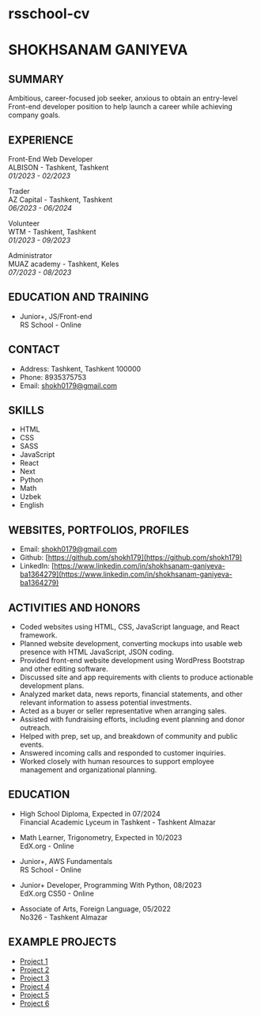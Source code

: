 # rsschool-cv
# SHOKHSANAM GANIYEVA

## SUMMARY
Ambitious, career-focused job seeker, anxious to obtain an entry-level Front-end developer position to help launch a career while achieving company goals.

## EXPERIENCE

Front-End Web Developer  
ALBISON - Tashkent, Tashkent  
*01/2023 - 02/2023*

Trader  
AZ Capital - Tashkent, Tashkent  
*06/2023 - 06/2024*

Volunteer  
WTM - Tashkent, Tashkent  
*01/2023 - 09/2023*

Administrator  
MUAZ academy - Tashkent, Keles  
*07/2023 - 08/2023*

## EDUCATION AND TRAINING

- Junior+, JS/Front-end  
  RS School - Online

## CONTACT

- Address: Tashkent, Tashkent 100000
- Phone: 8935375753
- Email: shokh0179@gmail.com

## SKILLS

- HTML
- CSS
- SASS
- JavaScript
- React
- Next
- Python
- Math
- Uzbek
- English

## WEBSITES, PORTFOLIOS, PROFILES

- Email: shokh0179@gmail.com
- Github: [https://github.com/shokh179](https://github.com/shokh179)
- LinkedIn: [https://www.linkedin.com/in/shokhsanam-ganiyeva-ba1364279](https://www.linkedin.com/in/shokhsanam-ganiyeva-ba1364279)

## ACTIVITIES AND HONORS

- Coded websites using HTML, CSS, JavaScript language, and React framework.
- Planned website development, converting mockups into usable web presence with HTML JavaScript, JSON coding.
- Provided front-end website development using WordPress Bootstrap and other editing software.
- Discussed site and app requirements with clients to produce actionable development plans.
- Analyzed market data, news reports, financial statements, and other relevant information to assess potential investments.
- Acted as a buyer or seller representative when arranging sales.
- Assisted with fundraising efforts, including event planning and donor outreach.
- Helped with prep, set up, and breakdown of community and public events.
- Answered incoming calls and responded to customer inquiries.
- Worked closely with human resources to support employee management and organizational planning.

## EDUCATION

- High School Diploma, Expected in 07/2024  
  Financial Academic Lyceum in Tashkent - Tashkent Almazar

- Math Learner, Trigonometry, Expected in 10/2023  
  EdX.org - Online

- Junior+, AWS Fundamentals  
  RS School - Online

- Junior+ Developer, Programming With Python, 08/2023  
  EdX.org CS50 - Online

- Associate of Arts, Foreign Language, 05/2022  
  No326 - Tashkent Almazar

## EXAMPLE PROJECTS

- [Project 1](https://gentle-snickerdoodle-e8e5cb.netlify.app/)
- [Project 2](https://harmonious-stardust-0ae218.netlify.app/)
- [Project 3](https://neon-entremet-4fc5eb.netlify.app/)
- [Project 4](https://stunning-gumption-a78afa.netlify.app/)
- [Project 5](https://silly-yeot-ae4555.netlify.app/)
- [Project 6](https://cheerful-cascaron-2a21a2.netlify.app/)
